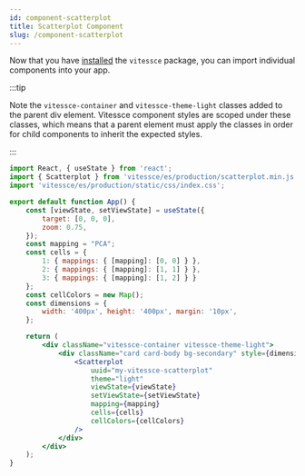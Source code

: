 ```yaml
---
id: component-scatterplot
title: Scatterplot Component
slug: /component-scatterplot
---
```


Now that you have [installed](./installation) the `vitessce` package, you can import individual components into your app.

:::tip

Note the `vitessce-container` and `vitessce-theme-light` classes added to the parent div element. Vitessce component styles are scoped under these classes, which means that a parent element must apply the classes in order for child components to inherit the expected styles.

:::

```jsx
import React, { useState } from 'react';
import { Scatterplot } from 'vitessce/es/production/scatterplot.min.js';
import 'vitessce/es/production/static/css/index.css';

export default function App() {
    const [viewState, setViewState] = useState({
        target: [0, 0, 0],
        zoom: 0.75,
    });
    const mapping = "PCA";
    const cells = {
        1: { mappings: { [mapping]: [0, 0] } },
        2: { mappings: { [mapping]: [1, 1] } },
        3: { mappings: { [mapping]: [1, 2] } }
    };
    const cellColors = new Map();
    const dimensions = {
        width: '400px', height: '400px', margin: '10px',
    };

    return (
        <div className="vitessce-container vitessce-theme-light">
            <div className="card card-body bg-secondary" style={dimensions}>
                <Scatterplot
                    uuid="my-vitessce-scatterplot"
                    theme="light"
                    viewState={viewState}
                    setViewState={setViewState}
                    mapping={mapping}
                    cells={cells}
                    cellColors={cellColors}
                />
            </div>
        </div>
    );
}
```